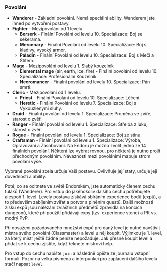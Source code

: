 ### Povolání

* **Wanderer** - Základní povolání. Nemá speciální ability. Wanderem jste ihned po vytvoření postavy.
* **Fighter** - Mezipovolání od 1 levelu.
  * **Berserk** - Finální Povolání od levelu 10. Specializace: Boj se sekerama.
  * **Mercenary** - Finální Povolání od levelu 10. Specializace: Boj s kladivy, vysoký armor.
  * **Paladin** - Finální Povolání od levelu 10. Specializace: Boj s Meči a Štítem.
* **Mage** - Mezipovolání od levelu 1. Slabý kouzelník
  * **Elemental mage** (air, earth, ice, fire) - Finální povoláni od levelu 10. Specializace: Profesionální Kouzelník.
  * **Necromancer** - Finální povoláni od levelu 10. Specializace: Pán smrti.
* **Cleric** - Mezipovolání od 1 levelu.
  * **Priest** - Finální Povolání od levelu 10. Specializace: Léčení.
  * **Heretic** - Finální Povolání od levelu 7. Specializace: Boj s Vykouzlenými sluhy.
* **Druid** - Finální povoláni od levelu 1. Specializace: Proměna ve zvíře, starost o zvěř.
* **Ranger** - Finální povoláni od levelu 1. Specializace: Střelba z luku, starost o zvěř.
* **Rogue** - Finální povoláni od levelu 1. Specializace: Boj ze stínu.
* **Craftsman** - Finální povoláni od levelu 1. Specializace: Výroba, Opravování a Zásobování.
Na Endoru je možno zvolit jedno ze 14 finálních povolání. Některá lze vybrat rovnou, pro některá je nutno projít přechodným povoláním. Návaznosti mezi povoláními mapuje strom povolání výše.

Vybrané povolání zcela určuje Vaši postavu. Ovlivňuje její staty, určuje její dovednosti a ability.

Poté, co se ocitnete ve světě Endorském, jste automaticky členem cechu tuláků (Wanderer). Pro vstup do jakéhokoliv dalšího cechu potřebujete alespoň 1. level. Levely postava získává sbíráním experience bodů (expů), a to především zabíjením zvířat a potvor a plněním questů. Další možnosti zisku expů jsou nalézání zvláštních předmětů zpravidla na koncích dungeonů, které při použití přidávají expy (tzv. experience stone) a PK vs. modrý PvP.

Při dosažení požadovaného množství expů pro daný level je nutné navštívit mistra svého povolání (Classmaster) a level u něj koupit. Výjimkou je 1. level, za který mistr ještě žádné peníze nepožaduje. Jak přesně koupit level a přidat se k cechu zjistíte, když řeknete mistrovi help.

Pro vstup do cechu napište `join` a následně opište ze journalu vstupní formuli. Pozor na velká písmena a interpunkci pro zaplacení dalšího levelu stačí napsat `level`.